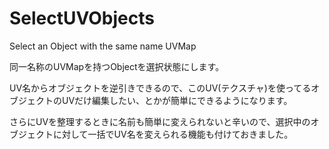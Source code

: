 # SelectUVObjects
Select an Object with the same name UVMap 

同一名称のUVMapを持つObjectを選択状態にします。

UV名からオブジェクトを逆引きできるので、このUV(テクスチャ)を使ってるオブジェクトのUVだけ編集したい、とかが簡単にできるようになります。

さらにUVを整理するときに名前も簡単に変えられないと辛いので、選択中のオブジェクトに対して一括でUV名を変えられる機能も付けておきました。
